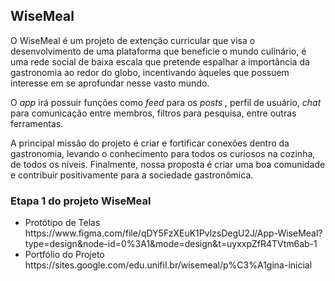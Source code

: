 <h2>WiseMeal</h2>

<p> O WiseMeal é um projeto de extenção curricular que visa o desenvolvimento de uma plataforma que beneficie o mundo culinário, é uma rede social de baixa escala que pretende espalhar a importância da gastronomia ao redor do globo, incentivando àqueles que possuem interesse em se aprofundar nesse vasto mundo. </p>
<p> O <em>app</em> irá possuir funções como <em>feed</em> para os <em>posts</em> , perfil de usuário, <em>chat</em> para comunicação entre membros, filtros para pesquisa, entre outras ferramentas. </p> 
<p> A principal missão do projeto é criar e fortificar conexões dentro da gastronomia, levando o conhecimento para todos os curiosos na cozinha, de todos os níveis. Finalmente, nossa proposta é criar uma boa comunidade e contribuir positivamente para a sociedade gastronômica.</p>

<h3>Etapa 1 do projeto WiseMeal</h3>
<ul>
  <li>Protótipo de Telas</li>
  https://www.figma.com/file/qDY5FzXEuK1PvlzsDegU2J/App-WiseMeal?type=design&node-id=0%3A1&mode=design&t=uyxxpZfR4TVtm6ab-1
  <li>Portfólio do Projeto</li>
  https://sites.google.com/edu.unifil.br/wisemeal/p%C3%A1gina-inicial
</ul>



